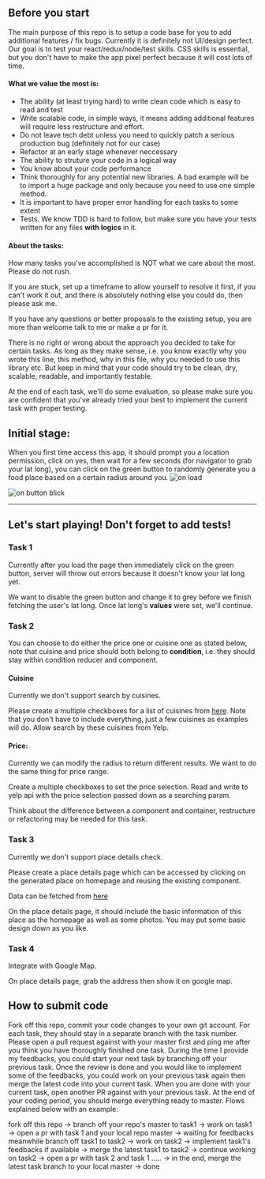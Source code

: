 ## Before you start
The main purpose of this repo is to setup a code base for you to add additional features / fix bugs.
Currently it is definitely not UI/design perfect. Our goal is to test your react/redux/node/test skills.
CSS skills is essential, but you don't have to make the app pixel perfect because it will cost lots of time.

#### What we value the most is:
- The ability (at least trying hard) to write clean code which is easy to read and test
- Write scalable code, in simple ways, it means adding additional features will require less restructure and effort.
- Do not leave tech debt unless you need to quickly patch a serious production bug (definitely not for our case)
- Refactor at an early stage whenever neccessary
- The ability to struture your code in a logical way
- You know about your code performance
- Think thoroughly for any potential new libraries. A bad example will be to import a huge package and only because you need to use one simple method.
- It is important to have proper error handling for each tasks to some extent
- Tests. We know TDD is hard to follow, but make sure you have your tests written for any files **with logics** in it.

#### About the tasks:
How many tasks you've accomplished is NOT what we care about the most. Please do not rush.

If you are stuck, set up a timeframe to allow yourself to resolve it first, if you can't work it out, and there is absolutely nothing else you could do, then please ask me.

If you have any questions or better proposals to the existing setup, you are more than welcome talk to me or make a pr for it.

There is no right or wrong about the approach you decided to take for certain tasks.
As long as they make sense, i.e. you know exactly why you wrote this line, this method, why in this file, why you needed to use this library etc.
But keep in mind that your code should try to be clean, dry, scalable, readable, and importantly testable.

At the end of each task, we'll do some evaluation, so please make sure you are confident that you've already tried your best to implement the current task with proper testing.


## Initial stage:
When you first time access this app, it should prompt you a location permission, click on yes, then wait for a few seconds (for navigator to grab your lat long), you can click on the green button to randomly generate you a food place based on a certain radius around you.
![on load](https://docs.google.com/uc?id=12ttwOeZRDUwD7vk7FiMk_OQE0U0X00gb)

![on button blick](https://docs.google.com/uc?id=1XgFa_Yu07Ca-V7Erv_BMajkRqHq09EHu)

--------------------

## Let's start playing! Don't forget to add tests!

### Task 1
Currently after you load the page then immediately click on the green button, server will throw out errors because it doesn't know your lat long yet.

We want to disable the green button and change it to grey before we finish fetching the user's lat long. Once lat long's **values** were set, we'll continue.


### Task 2
You can choose to do either the price one or cuisine one as stated below, note that cuisine and price should both belong to **condition**, i.e. they should stay within condition reducer and component. 

#### Cuisine
Currently we don't support search by cuisines.

Please create a multiple checkboxes for a list of cuisines from [here](https://www.yelp.com.au/developers/documentation/v3/all_category_list). Note that you don't have to include everything, just a few cuisines as examples will do. Allow search by these cuisines from Yelp.

#### Price:
Currently we can modify the radius to return different results. We want to do the same thing for price range.

Create a multiple checkboxes to set the price selection. Read and write to yelp api with the price selection passed down as a searching param.

Think about the difference between a component and container, restructure or refactoring may be needed for this task.

### Task 3
Currently we don't support place details check.

Please create a place details page which can be accessed by clicking on the generated place on homepage and reusing the existing component. 

Data can be fetched from [here](https://www.yelp.com.au/developers/documentation/v3/business)

On the place details page, it should include the basic information of this place as the homepage as well as some photos. You may put some basic design down as you like.

### Task 4
Integrate with Google Map.

On place details page, grab the address then show it on google map. 

## How to submit code
Fork off this repo, commit your code changes to your own git account. For each task, they should stay in a separate branch with the task number. Please open a pull request against with your master first and ping me after you think you have thoroughly finished one task. During the time I provide my feedbacks, you could start your next task by branching off your previous task. Once the review is done and you would like to implement some of the feedbacks, you could work on your previous task again then merge the latest code into your current task. When you are done with your current task, open another PR against with your previous task. At the end of your coding period, you should merge everything ready to master. Flows explained below with an example:

fork off this repo -> branch off your repo's master to task1 -> work on task1 -> open a pr with task 1 and your local repo master -> waiting for feedbacks meanwhile branch off task1 to task2 -> work on task2 -> implement task1's feedbacks if available -> merge the latest task1 to task2 -> continue working on task2 -> open a pr with task 2 and task 1 ..... -> in the end, merge the latest task branch to your local master -> done


